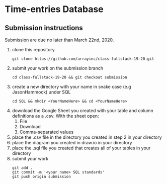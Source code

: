# Time-entries Database

## Submission instructions

Submission are due no later than March 22nd, 2020.

1. clone this repository
   ```
   git clone https://github.com/arrayinc/class-fullstack-19-20.git
   ```
2. submit your work on the submission branch 
   ```
   cd class-fullstack-19-20 && git checkout submission
   ```
3. create a new directory with your name in snake case (e.g JasonHammock) under SQL
   ```
   cd SQL && mkdir <YourNameHere> && cd <YourNameHere>
   ```
4. download the Google Sheet you created with your table and column definitions as a .csv. With the sheet open:
   1. File
   2. Download
   3. Comma-separated values
5. place the .csv file in the directory you created in step 2 in your directory
6. place the diagram you created in draw.io in your directory
7. place the .sql file you created that creates all of your tables in your directory
8. submit your work
   ```
   git add .
   git commit -m '<your name> SQL standards'
   git push origin submission
   ```
